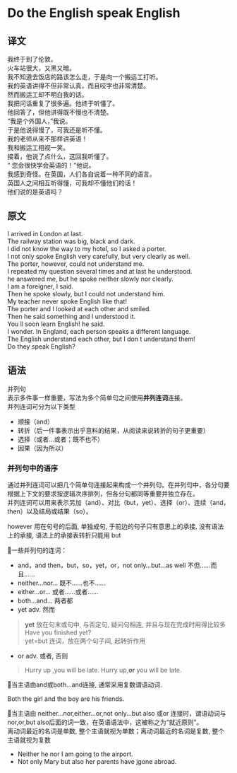 # Do the English speak English

## 译文

我终于到了伦敦。  
火车站很大，又黑又暗。  
我不知道去饭店的路该怎么走，于是向一个搬运工打听。  
我的英语讲得不但非常认真，而且咬字也非常清楚。  
然而搬运工却不明白我的话。  
我把问话重复了很多遍。他终于听懂了。  
他回答了，但他讲得既不慢也不清楚。  
“我是个外国人，”我说。  
于是他说得慢了，可我还是听不懂。  
我的老师从来不那样讲英语！  
我和搬运工相视一笑。  
接着，他说了点什么，这回我听懂了。  
“ 您会很快学会英语的！”他说。  
我感到奇怪。在英国，人们各自说着一种不同的语言。  
英国人之间相互听得懂，可我却不懂他们的话！  
他们说的是英语吗？  

## 原文

I arrived in London at last.  
The railway station was big, black and dark.  
I did not know the way to my hotel, so I asked a porter.  
I not only spoke English very carefully, but very clearly as well.  
The porter, however, could not understand me.  
I repeated my question several times and at last he understood.  
he answered me, but he spoke neither slowly nor clearly.  
I am a foreigner,  I said.  
Then he spoke slowly, but I could not understand him.  
My teacher never spoke English like that!  
The porter and I looked at each other and smiled.  
Then he said something and I understood it.  
You ll soon learn English!  he said.  
I wonder. In England, each person speaks a different language.  
The English understand each other, but I don t understand them!  
Do they speak English?  

## 语法

并列句  
表示多件事一样重要，写法为多个简单句之间使用**并列连词**连接。  
并列连词可分为以下类型

- 顺接（and）
- 转折（后一件事表示出乎意料的结果，从阅读来说转折的句子更重要）
- 选择（或者...或者；既不也不）
- 因果（因为所以）

### 并列句中的语序

通过并列连词可以把几个简单句连接起来构成一个并列句。在并列句中，各分句要根据上下文的要求按逻辑次序排列，但各分句都同等重要并独立存在。  
并列连词可以用来表示另加（and）、对比（but，yet）、选择（or）、连续（and，then）以及结局或结果（so）。  

however 用在句号的后面, 单独成句, 于前边的句子只有意思上的承接, 没有语法上的承接, 语法上的承接表转折只能用 but  

🌸一些并列句的连词：

- and，and then，but，so，yet，or，not only…but…as well 不但……而且……
- neither…nor… 既不……也不……
- either…or…  或者……或者……
- both…and…    两者都
- yet  adv. 然而

>**yet** 放在句末或句中, 与否定句, 疑问句相连, 并且与现在完成时用得比较多
 Have you finished yet?  
 yet=but 连词，放在两个句子间, 起转折作用  

- or  adv. 或者, 否则  

> Hurry up ,you will be late.
Hurry up,**or** you will be late.

🌸当主语由and或both…and连接, 通常采用复数谓语动词.  

Both the girl and the boy are his friends.  

🌸当主语由 neither...nor,either...or,not only...but also 或or 连接时，谓语动词与nor,or,but also后面的词一致，在英语语法中，这被称之为“就近原则”。  
离动词最近的名词是单数, 整个主语就视为单数；离动词最近的名词是复数, 整个主语就视为复数  

- Neither he nor I am going to the airport.
- Not only Mary but also her parents have jgone abroad.
